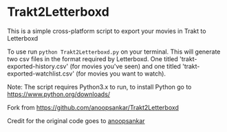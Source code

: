 # Trakt2Letterboxd

This is a simple cross-platform script to export your movies in Trakt to Letterboxd

To use run `python Trakt2Letterboxd.py` on your terminal. This will generate two csv files in the format required by
Letterboxd. One titled 'trakt-exported-history.csv' (for movies you've seen) and one titled 'trakt-exported-watchlist.csv'
(for movies you want to watch).

Note: The script requires Python3.x to run, to install Python go to https://www.python.org/downloads/

Fork from https://github.com/anoopsankar/Trakt2Letterboxd

Credit for the original code goes to [anoopsankar](https://github.com/anoopsankar)
